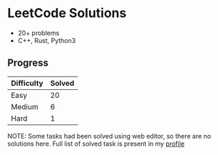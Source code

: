 # LeetCode Solutions

- 20+ problems
- C++, Rust, Python3  

## Progress

| Difficulty | Solved |
|------------|--------|
| Easy       | 20     |
| Medium     | 6      |
| Hard       | 1      |

NOTE: Some tasks had been solved using web editor, so there are no solutions here. Full list of solved task is present in my [profile](https://leetcode.com/u/gesidler/)
